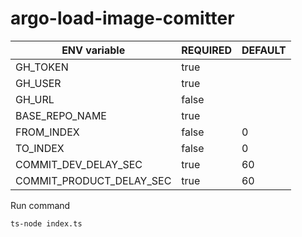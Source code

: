 # argo-load-image-comitter


| ENV variable  | REQUIRED | DEFAULT |
|---|----------|---------|
| GH_TOKEN  | true     |         |
| GH_USER  | true     |         |
| GH_URL  | false     |         |
| BASE_REPO_NAME  | true     |         |
| FROM_INDEX  | false    | 0       |
| TO_INDEX  | false     | 0       |
| COMMIT_DEV_DELAY_SEC  | true     | 60      |
| COMMIT_PRODUCT_DELAY_SEC  | true     | 60      |

Run command

```
ts-node index.ts
```
